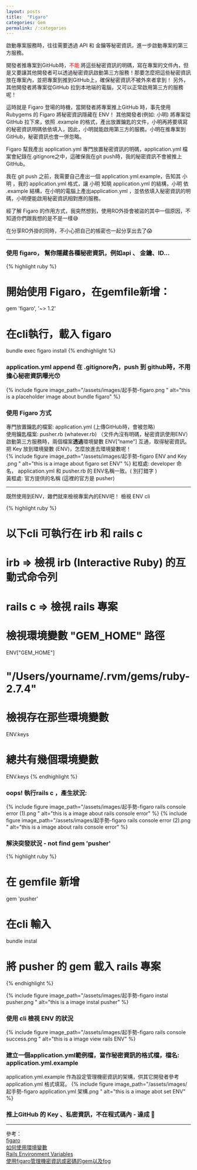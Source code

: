 ```yaml
---
layout: posts
title:  "Figaro"
categories: Gem
permalink: /:categories
---
```

啟動專案服務時，往往需要透過 API 和 金鑰等秘密資訊，進一步啟動專案的第三方服務。

開發者推專案到GitHub時，<font color="#f00">不能 </font>將這些秘密資訊的明碼，寫在專案的文件內，但是又要讓其他開發者可以透過秘密資訊啟動第三方服務！那要怎麼把這些秘密資訊放在專案內，並把專案到推到GitHub上，確保秘密資訊不被外來者拿到！ 另外，其他開發者將專案從GitHub 拉到本地端的電腦，又可以正常啟用第三方的服務呢！

這時就是  Figaro 登場的時機，當開發者將專案推上GitHub 時，事先使用 Rubygems 的 Figaro 將秘密資訊隱藏在 ENV！ 其他開發者(例如: 小明) 將專案從GitHub 拉下來，依照 .example 的格式，產出放置鑰匙的文件，小明再將要填寫的秘密資訊明碼依依填入，因此，小明就能啟用第三方的服務。小明在推專案到GitHub，秘密資訊也會一併忽略。

 Figaro 幫我產出 application.yml 專門放置秘密資訊的明碼，application.yml 檔案會紀錄在.gitignore之中，這確保我在git push時，我的秘密資訊不會被推上 GitHub。

我在 git push 之前，我需要自己產出一個 application.yml.example，告知其 小明 ，我的 application.yml 格式，讓 小明 知曉 application.yml 的結構，小明 依 .example 結構，在小明的電腦上產出application.yml ，並依依填入秘密資訊的明碼，小明便能啟用秘密資訊相對應的服務。

經了解 Figaro 的作用方式，我突然想到，使用RO外掛會被盜的其中一個原因，不知道你們跟我想的是不是一樣😅

在分享RO外掛的同時，不小心把自己的帳密也一起分享出去了😱

* * *

### 使用 figaro， 幫你隱藏各種秘密資訊，例如api 、 金鑰、ID...
{% highlight ruby %}
# 開始使用 Figaro，在gemfile新增：
gem 'figaro', '~> 1.2'

# 在cli執行，載入 figaro
bundle exec figaro install
{% endhighlight %}

### application.yml  append 在 .gitignore內，push 到 github時，不用擔心秘密資訊曝光😙
{% include figure image_path="/assets/images/起手勢-figaro.png
" alt="this is a placeholder image about bundle figaro" %}

### 使用 Figaro 方式

專門放置鑰匙的檔案: application.yml  (上傳GitHub時，會被忽略）<br>
使用鑰匙檔案: pusher.rb (whatever.rb) （文件內沒有明碼，秘密資訊使用ENV）<br>
啟動第三方服務時，兩個檔案**透過**環境變數 ENV[”name”] 互通，取得秘密資訊。
把 Key 放到環境變數 (ENV)，怎麼放進去環境變數呢！<br>
{% include figure image_path="/assets/images/起手勢-figaro ENV and Key .png
" alt="this is a image about figaro set ENV" %}
紅框處: developer 命名， application.yml 和 pusher.rb 的 ENV名稱一致。( 別打錯字 ) <br>
黃框處: 官方提供的名稱 (這裡的官方是 pusher) <br>
* * *
既然使用到ENV，雜們就來檢視專案內的ENV吧！
檢視 ENV cli

{% highlight ruby %}
# 以下cli 可執行在 irb 和 rails c
# irb => 檢視 irb (Interactive Ruby) 的互動式命令列
# rails c => 檢視 rails 專案
# 檢視環境變數 "GEM_HOME" 路徑
ENV["GEM_HOME"]
# "/Users/yourname/.rvm/gems/ruby-2.7.4"

# 檢視存在那些環境變數
ENV.keys

# 總共有幾個環境變數
ENV.keys
{% endhighlight %}

### oops! 執行rails c ，產生狀況:
{% include figure image_path="/assets/images/起手勢-figaro rails console error (1).png
" alt="this is a image about rails console error" %}
{% include figure image_path="/assets/images/起手勢-figaro rails console error (2).png
" alt="this is a image about rails console error" %}

### 解決突發狀況 - not find gem 'pusher'
{% highlight ruby %}
# 在 gemfile 新增
gem 'pusher'

# 在cli 輸入
bundle instal
# 將 pusher 的 gem 載入 rails 專案
{% endhighlight %}

{% include figure image_path="/assets/images/起手勢-figaro instal pusher.png
" alt="this is a image instal pusher" %}
### 使用 cli 檢視 ENV 的狀況
{% include figure image_path="/assets/images/起手勢-figaro rails console success.png
" alt="this is a image view rails ENV" %}
### 建立一個application.yml範例檔，當作秘密資訊的格式檔，檔名: application.yml.example
application.yml.example 作為設定管理機密資訊的架構，供其它開發者參考 application.yml 格式填寫。
{% include figure image_path="/assets/images/起手勢-figaro application.yml 架構.png
" alt="this is a image abot set ENV" %}

### 推上GitHub 的 Key 、私密資訊，不在程式碼內 - 達成 🥳
* * *
參考：<br>
[figaro](https://github.com/laserlemon/figaro/) <br>
[如何使用環境變數](https://ithelp.ithome.com.tw/articles/10249250) <br>
[Rails Environment Variables](http://railsapps.github.io/rails-environment-variables.html)<br>
[使用figaro管理機密資訊或密碼的gem以及fog](https://gregning.github.io/ruby-on-rails/2018/01/30/5408775/)<br>